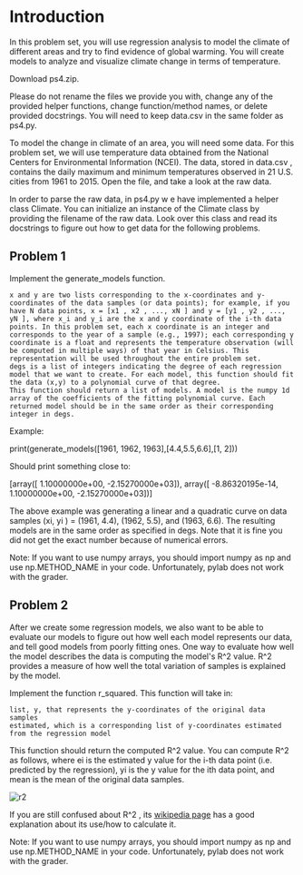 # Introduction

In this problem set, you will use regression analysis to model the climate of different areas and try to find evidence of global warming. You will create models to analyze and visualize climate change in terms of temperature. 

Download ps4.zip.

Please do not rename the files we provide you with, change any of the provided helper functions, change function/method names, or delete provided docstrings. You will need to keep data.csv in the same folder as ps4.py.

To model the change in climate of an area, you will need some data. For this problem set, we will use temperature data obtained from the National Centers for Environmental Information (NCEI). The data, stored in data.csv , contains the daily maximum and minimum temperatures observed in 21 U.S. cities from 1961 to 2015. Open the file, and take a look at the raw data.

In order to parse the raw data, in ps4.py w e have implemented a helper class Climate. You can initialize an instance of the Climate class by providing the filename of the raw data. Look over this class and read its docstrings to figure out how to get data for the following problems.


## Problem 1

Implement the generate_models function.

    x and y are two lists corresponding to the x-coordinates and y-coordinates of the data samples (or data points); for example, if you have N data points, x = [x1 , x2 , ..., xN ] and y = [y1 , y2 , ..., yN ], where x_i and y_i are the x and y coordinate of the i-th data points. In this problem set, each x coordinate is an integer and corresponds to the year of a sample (e.g., 1997); each corresponding y coordinate is a float and represents the temperature observation (will be computed in multiple ways) of that year in Celsius. This representation will be used throughout the entire problem set.
    degs is a list of integers indicating the degree of each regression model that we want to create. For each model, this function should fit the data (x,y) to a polynomial curve of that degree.
    This function should return a list of models. A model is the numpy 1d array of the coefficients of the fitting polynomial curve. Each returned model should be in the same order as their corresponding integer in degs.

Example:

print(generate_models([1961, 1962, 1963],[4.4,5.5,6.6],[1, 2]))

Should print something close to:

[array([ 1.10000000e+00, -2.15270000e+03]), array([ -8.86320195e-14, 1.10000000e+00, -2.15270000e+03])]

The above example was generating a linear and a quadratic curve on data samples (xi, yi ) = (1961, 4.4), (1962, 5.5), and (1963, 6.6). The resulting models are in the same order as specified in degs. Note that it is fine you did not get the exact number because of numerical errors.

Note: If you want to use numpy arrays, you should import numpy as np and use np.METHOD_NAME in your code. Unfortunately, pylab does not work with the grader.


## Problem 2

After we create some regression models, we also want to be able to evaluate our models to figure out how well each model represents our data, and tell good models from poorly fitting ones. One way to evaluate how well the model describes the data is computing the model's R^2 value. R^2 provides a measure of how well the total variation of samples is explained by the model.

Implement the function r_squared. This function will take in:

    list, y, that represents the y-coordinates of the original data samples
    estimated, which is a corresponding list of y-coordinates estimated from the regression model

This function should return the computed R^2 value. You can compute R^2 as follows, where ei
is the estimated y value for the i-th data point (i.e. predicted by the regression), yi is the y value for the ith data point, and mean is the mean of the original data samples.

![r2](https://d37djvu3ytnwxt.cloudfront.net/assets/courseware/v1/83df4c1c72ef01bd64e3ff4af2d2f60c/asset-v1:MITx+6.00.2x_6+3T2016+type@asset+block/r2.PNG)

If you are still confused about R^2 , its [wikipedia page](https://en.wikipedia.org/wiki/Coefficient_of_determination) has a good explanation about its use/how to calculate it.

Note: If you want to use numpy arrays, you should import numpy as np and use np.METHOD_NAME in your code. Unfortunately, pylab does not work with the grader.
